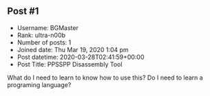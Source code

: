 ## Post #1
- Username: BGMaster
- Rank: ultra-n00b
- Number of posts: 1
- Joined date: Thu Mar 19, 2020 1:04 pm
- Post datetime: 2020-03-28T02:41:59+00:00
- Post Title: PPSSPP Disassembly Tool

What do I need to learn to know how to use this? Do I need to learn a programing language?
